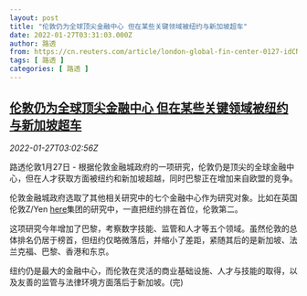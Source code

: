 ```yaml
---
layout: post
title: "伦敦仍为全球顶尖金融中心 但在某些关键领域被纽约与新加坡超车"
date: 2022-01-27T03:31:03.000Z
author: 路透
from: https://cn.reuters.com/article/london-global-fin-center-0127-idCNKBS2K107Q
tags: [ 路透 ]
categories: [ 路透 ]
---
```

<!--1643254263000-->
[伦敦仍为全球顶尖金融中心 但在某些关键领域被纽约与新加坡超车](https://cn.reuters.com/article/london-global-fin-center-0127-idCNKBS2K107Q)
------

<div>
<div><i>2022-01-27T03:02:56Z</i></div><p>路透伦敦1月27日 - 根据伦敦金融城政府的一项研究，伦敦仍是顶尖的全球金融中心，但在人才获取方面被纽约和新加坡超越，同时巴黎正在增加来自欧盟的竞争。</p><p>伦敦金融城政府选取了其他相关研究中的七个金融中心作为研究对象。比如在英国伦敦Z/Yen <a href="https://www.reuters.com/article/uk-finance-global-idUKKBN2B90WB">here</a>集团的研究中，一直把纽约排在首位，伦敦第二。</p><p>这项研究今年增加了巴黎，考察数字技能、监管和人才等五个领域。虽然伦敦的总体排名仍居于榜首，但纽约仅略微落后，并缩小了差距，紧随其后的是新加坡、法兰克福、巴黎、香港和东京。</p><p>纽约仍是最大的金融中心，而伦敦在灵活的商业基础设施、人才与技能的取得，以及友善的监管与法律环境方面落后于新加坡。(完)</p>
</div>
